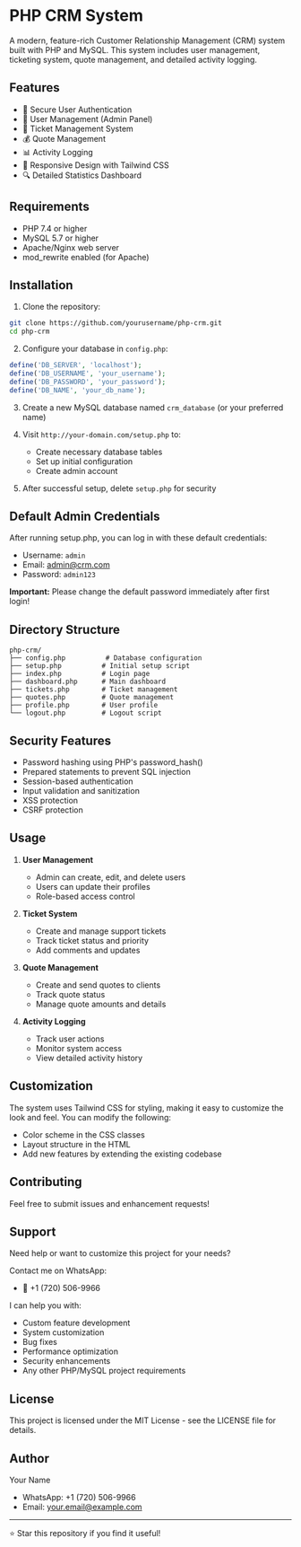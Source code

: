 # PHP CRM System

A modern, feature-rich Customer Relationship Management (CRM) system built with PHP and MySQL. This system includes user management, ticketing system, quote management, and detailed activity logging.

## Features

- 🔐 Secure User Authentication
- 👥 User Management (Admin Panel)
- 🎫 Ticket Management System
- 💰 Quote Management
- 📊 Activity Logging
- 📱 Responsive Design with Tailwind CSS
- 🔍 Detailed Statistics Dashboard

## Requirements

- PHP 7.4 or higher
- MySQL 5.7 or higher
- Apache/Nginx web server
- mod_rewrite enabled (for Apache)

## Installation

1. Clone the repository:
```bash
git clone https://github.com/yourusername/php-crm.git
cd php-crm
```

2. Configure your database in `config.php`:
```php
define('DB_SERVER', 'localhost');
define('DB_USERNAME', 'your_username');
define('DB_PASSWORD', 'your_password');
define('DB_NAME', 'your_db_name');
```

3. Create a new MySQL database named `crm_database` (or your preferred name)

4. Visit `http://your-domain.com/setup.php` to:
   - Create necessary database tables
   - Set up initial configuration
   - Create admin account

5. After successful setup, delete `setup.php` for security

## Default Admin Credentials

After running setup.php, you can log in with these default credentials:
- Username: `admin`
- Email: admin@crm.com
- Password: `admin123`

**Important:** Please change the default password immediately after first login!

## Directory Structure

```
php-crm/
├── config.php          # Database configuration
├── setup.php          # Initial setup script
├── index.php          # Login page
├── dashboard.php      # Main dashboard
├── tickets.php        # Ticket management
├── quotes.php         # Quote management
├── profile.php        # User profile
└── logout.php         # Logout script
```

## Security Features

- Password hashing using PHP's password_hash()
- Prepared statements to prevent SQL injection
- Session-based authentication
- Input validation and sanitization
- XSS protection
- CSRF protection

## Usage

1. **User Management**
   - Admin can create, edit, and delete users
   - Users can update their profiles
   - Role-based access control

2. **Ticket System**
   - Create and manage support tickets
   - Track ticket status and priority
   - Add comments and updates

3. **Quote Management**
   - Create and send quotes to clients
   - Track quote status
   - Manage quote amounts and details

4. **Activity Logging**
   - Track user actions
   - Monitor system access
   - View detailed activity history

## Customization

The system uses Tailwind CSS for styling, making it easy to customize the look and feel. You can modify the following:

- Color scheme in the CSS classes
- Layout structure in the HTML
- Add new features by extending the existing codebase

## Contributing

Feel free to submit issues and enhancement requests!

## Support

Need help or want to customize this project for your needs?

Contact me on WhatsApp:
- 📱 +1 (720) 506-9966

I can help you with:
- Custom feature development
- System customization
- Bug fixes
- Performance optimization
- Security enhancements
- Any other PHP/MySQL project requirements

## License

This project is licensed under the MIT License - see the LICENSE file for details.

## Author

Your Name
- WhatsApp: +1 (720) 506-9966
- Email: your.email@example.com

---

⭐ Star this repository if you find it useful! 
